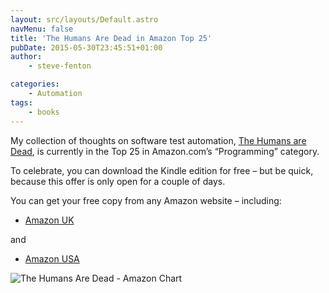 ```yaml
---
layout: src/layouts/Default.astro
navMenu: false
title: 'The Humans Are Dead in Amazon Top 25'
pubDate: 2015-05-30T23:45:51+01:00
author:
    - steve-fenton

categories:
    - Automation
tags:
    - books
---
```


My collection of thoughts on software test automation, [The Humans are Dead](/publications/the-humans-are-dead/), is currently in the Top 25 in Amazon.com’s “Programming” category.

To celebrate, you can download the Kindle edition for free – but be quick, because this offer is only open for a couple of days.

You can get your free copy from any Amazon website – including:

- [Amazon UK](http://www.amazon.co.uk/Humans-are-Dead-Software-Automation-ebook/dp/B00WDKOAUQ/)

and

- [Amazon USA](http://www.amazon.com/Humans-are-Dead-Software-Automation-ebook/dp/B00WDKOAUQ/)

![The Humans Are Dead - Amazon Chart](/img/2015/07/amazon.png)